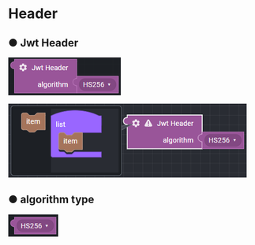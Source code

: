 # Header

## ● Jwt Header

![](../../../.gitbook/assets/image%20%28291%29.png)

![](../../../.gitbook/assets/image%20%28315%29.png)

## ● algorithm type

![](../../../.gitbook/assets/image%20%28278%29.png)

